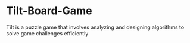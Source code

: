 # Tilt-Board-Game
Tilt is a puzzle game that involves analyzing and designing algorithms to solve game challenges efficiently
